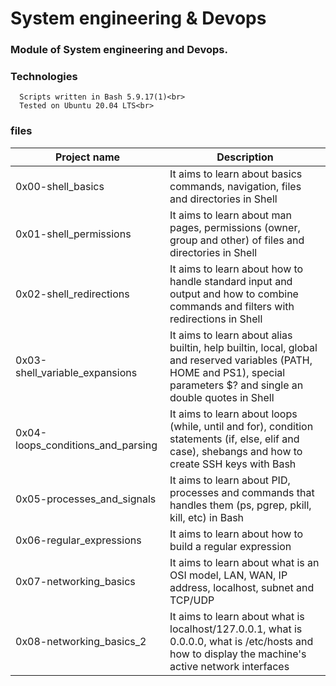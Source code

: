 # System engineering & Devops
### Module of System engineering and Devops.

### Technologies
      Scripts written in Bash 5.9.17(1)<br>
      Tested on Ubuntu 20.04 LTS<br>
### files 
|Project name	 |Description
|------------- | -------------------- |
|0x00-shell_basics |	It aims to learn about basics commands, navigation, files and directories in Shell
|0x01-shell_permissions	|It aims to learn about man pages, permissions (owner, group and other) of files and directories in Shell
|0x02-shell_redirections	 |It aims to learn about how to handle standard input and output and how to combine commands and filters with redirections in Shell
|0x03-shell_variable_expansions	 |It aims to learn about alias builtin, help builtin, local, global and reserved variables (PATH, HOME and PS1), special parameters $? and single an double quotes in Shell
|0x04-loops_conditions_and_parsing	|It aims to learn about loops (while, until and for), condition statements (if, else, elif and case), shebangs and how to create SSH keys with Bash
|0x05-processes_and_signals |	It aims to learn about PID, processes and commands that handles them (ps, pgrep, pkill, kill, etc) in Bash
|0x06-regular_expressions	 |It aims to learn about how to build a regular expression
|0x07-networking_basics	 |It aims to learn about what is an OSI model, LAN, WAN, IP address, localhost, subnet and TCP/UDP
|0x08-networking_basics_2 |	It aims to learn about what is localhost/127.0.0.1, what is 0.0.0.0, what is /etc/hosts and how to display the machine's active network interfaces
